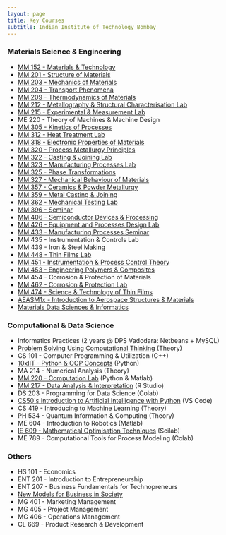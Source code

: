 ```yaml
---
layout: page
title: Key Courses
subtitle: Indian Institute of Technology Bombay
---
```


### Materials Science & Engineering
* [MM 152 - Materials & Technology](http://www.iitb.ac.in/mems/en/mm-152-materials-and-technology)
* [MM 201 - Structure of Materials](http://www.iitb.ac.in/mems/en/mm-201-structure-materials)
* [MM 203 - Mechanics of Materials](https://www.iitb.ac.in/mems/en/mm-203-mechanics-materials)
* [MM 204 - Transport Phenomena](https://www.iitb.ac.in/mems/en/mm-204-transport-phenomena)
* [MM 209 - Thermodynamics of Materials](https://www.iitb.ac.in/mems/en/mm-202-thermodynamics-materials)
* [MM 212 - Metallography & Structural Characterisation Lab](https://www.iitb.ac.in/mems/en/mm-212-metallography-and-structural-characterization-lab)
* [MM 215 - Experimental & Measurement Lab](https://www.iitb.ac.in/mems/en/mm-215-experimentation-and-measurement-lab)
* ME 220 - Theory of Machines & Machine Design
* [MM 305 - Kinetics of Processes](http://www.iitb.ac.in/mems/en/mm-305-kinetics-processes)
* [MM 312 - Heat Treatment Lab](https://www.iitb.ac.in/mems/en/mm-312-heat-treatment-lab)
* [MM 318 - Electronic Properties of Materials](https://www.iitb.ac.in/mems/en/mm-318-electronic-properties-metals)
* [MM 320 - Process Metallurgy Principles](https://www.iitb.ac.in/mems/en/mm-320-principles-process-metallurgy)
* [MM 322 - Casting & Joining Lab](https://www.iitb.ac.in/mems/en/mm-322-casting-and-joining-lab)
* [MM 323 - Manufacturing Processes Lab](https://www.iitb.ac.in/mems/en/mm-322-manufacturing-process-lab)
* [MM 325 - Phase Transformations](http://www.iitb.ac.in/mems/en/mm-325-phase-transformations)
* [MM 327 - Mechanical Behaviour of Materials](http://www.iitb.ac.in/mems/en/mm-319-mechanical-behaviour-metals)
* [MM 357 - Ceramics & Powder Metallurgy](https://www.iitb.ac.in/mems/en/mm-357-ceramics-and-powder-metallurgy)
* [MM 359 - Metal Casting & Joining](https://www.iitb.ac.in/mems/en/mm-359-metal-casting-and-joining)
* [MM 362 - Mechanical Testing Lab](https://www.iitb.ac.in/mems/en/mm-362-mech-testing-lab)
* [MM 396 - Seminar](https://www.iitb.ac.in/mems/en/mm-396-seminar)
* [MM 406 - Semiconductor Devices & Processing](https://www.iitb.ac.in/mems/en/mm-406-semiconductor-devices-and-processing)
* [MM 426 - Equipment and Processes Design Lab](https://www.iitb.ac.in/mems/en/mm-426-equipment-and-process-design-lab)
* [MM 433 - Manufacturing Processes Seminar](https://www.iitb.ac.in/mems/en/mm-433-manufacturing-processes-seminar)
* MM 435 - Instrumentation & Controls Lab
* MM 439 - Iron & Steel Making
* [MM 448 - Thin Films Lab](https://www.iitb.ac.in/mems/en/mm-448-thin-films-lab)
* [MM 451 - Instrumentation & Process Control Theory](https://www.iitb.ac.in/mems/en/mm-451-instrumentation-and-process-control-theory)
* [MM 453 - Engineering Polymers & Composites](https://www.iitb.ac.in/mems/en/mm-453-engg-polymers-composites-materials)
* MM 454 - Corrosion & Protection of Materials
* [MM 462 - Corrosion & Protection Lab](https://www.iitb.ac.in/mems/en/mm-462-corrosion-and-protection-lab)
* [MM 474 - Science & Technology of Thin Films](http://www.iitb.ac.in/mems/en/mm-474-science-and-technology-thin-films)
* [AEASM1x - Introduction to Aerospace Structures & Materials](https://www.edx.org/course/introduction-to-aerospace-structures-and-materials)
* [Materials Data Sciences & Informatics](https://www.coursera.org/learn/material-informatics)

### Computational & Data Science
* Informatics Practices (2 years @ DPS Vadodara: Netbeans + MySQL)
* [Problem Solving Using Computational Thinking](https://www.coursera.org/learn/compthinking) (Theory)
* CS 101 - Computer Programming & Utilization (C++)
* [10xIIT - Python & OOP Concepts](https://10xiitian.ibhubs.co/track/programming-foundation) (Python)
* MA 214 - Numerical Analysis (Theory)
* [MM 220 - Computation Lab](https://www.iitb.ac.in/mems/en/mm-220-computation-lab) (Python & Matlab)
* [MM 217 - Data Analysis & Interpretation](https://www.iitb.ac.in/mems/en/mm-217-data-analysis-and-interpretation) (R Studio)
* DS 203 - Programming for Data Science (Colab)
* [CS50's Introduction to Artificial Intelligence with Python](https://cs50.harvard.edu/ai/2020/) (VS Code)
* CS 419 - Introducing to Machine Learning (Theory)
* PH 534 - Quantum Information & Computing (Theory)
* ME 604 - Introduction to Robotics (Matlab)
* [IE 609 - Mathematical Optimisation Techniques](https://www.ieor.iitb.ac.in/acad/courses/ie609) (Scilab)
* ME 789 - Computational Tools for Process Modeling (Colab)

### Others
* HS 101 - Economics
* ENT 201 - Introduction to Entrepreneurship
* ENT 207 - Business Fundamentals for Technopreneurs
* [New Models for Business in Society](https://www.coursera.org/learn/uva-darden-business-society)
* MG 401 - Marketing Management
* MG 405 - Project Management
* MG 406 - Operations Management
* CL 669 - Product Research & Development
